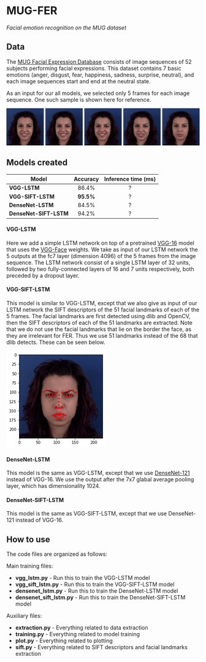 # MUG-FER
*_Facial emotion recognition on the MUG dataset_*

## Data
The [MUG Facial Expression Database](https://mug.ee.auth.gr/fed/) consists of image sequences of 52 subjects performing facial expressions. This dataset contains 7 basic emotions (anger, disgust, fear, happiness, sadness, surprise, neutral), and each image sequences start and end at the neutral state.

As an input for our all models, we selected only 5 frames for each image sequence. One such sample is shown here for reference.

![MUG sample](img/mug_sample.jpg "MUG Sample")

## Models created
| Model                  | Accuracy | Inference time (ms) |
|------------------------|:--------:|:-------------------:|
| **VGG-LSTM**           |   86.4%  |          ?          |
| **VGG-SIFT-LSTM**      | **95.5%**|          ?          |
| **DenseNet-LSTM**      |   84.5%  |          ?          |
| **DenseNet-SIFT-LSTM** |   94.2%  |          ?          |

#### VGG-LSTM
Here we add a simple LSTM network on top of a pretrained [VGG-16](https://arxiv.org/abs/1409.1556) model that uses the [VGG-Face](http://www.robots.ox.ac.uk/~vgg/software/vgg_face/) weights. We take as input of our LSTM network the 5 outputs at the fc7 layer (dimension 4096) of the 5 frames from the image sequence. The LSTM network consist of a single LSTM layer of 32 units, followed by two fully-connected layers of 16 and 7 units respectively, both preceded by a dropout layer.

#### VGG-SIFT-LSTM
This model is similar to VGG-LSTM, except that we also give as input of our LSTM network the SIFT descriptors of the 51 facial landmarks of each of the 5 frames. The facial landmarks are first detected using dlib and OpenCV, then the SIFT descriptors of each of the 51 landmarks are extracted. Note that we do not use the facial landmarks that lie on the border the face, as they are irrelevant for FER. Thus we use 51 landmarks instead of the 68 that dlib detects. These can be seen below.

![Facial Landmarks](img/facial_landmarks.png "Facial Landmarks")

#### DenseNet-LSTM
This model is the same as VGG-LSTM, except that we use [DenseNet-121](https://arxiv.org/abs/1608.06993) instead of VGG-16. We use the output after the 7x7 glabal average pooling layer, which has dimensionality 1024.

#### DenseNet-SIFT-LSTM
This model is the same as VGG-SIFT-LSTM, except that we use DenseNet-121 instead of VGG-16.

## How to use

The code files are organized as follows:

Main training files:
- **vgg_lstm.py** - Run this to train the VGG-LSTM model
- **vgg_sift_lstm.py** - Run this to train the VGG-SIFT-LSTM model
- **densenet_lstm.py** - Run this to train the DenseNet-LSTM model
- **densenet_sift_lstm.py** - Run this to train the DenseNet-SIFT-LSTM model

Auxiliary files:
- **extraction.py** - Everything related to data extraction
- **training.py** - Everything related to model training
- **plot.py** - Everything related to plotting
- **sift.py** - Everything related to SIFT descriptors and facial landmarks extraction
